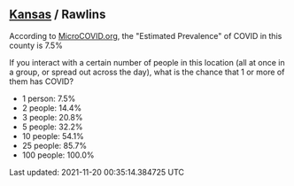 
## [Kansas](/united-states/kansas) / Rawlins

According to [MicroCOVID.org](http://microcovid.org),
the "Estimated Prevalence" of COVID in this county is 7.5%

If you interact with a certain number of people in this location
(all at once in a group, or spread out across the day), what is the chance that
1 or more of them has COVID?

- 1 person: 7.5%
- 2 people: 14.4%
- 3 people: 20.8%
- 5 people: 32.2%
- 10 people: 54.1%
- 25 people: 85.7%
- 100 people: 100.0%

Last updated: 2021-11-20 00:35:14.384725 UTC
